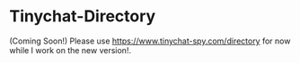 # Tinychat-Directory
(Coming Soon!) Please use https://www.tinychat-spy.com/directory for now while I work on the new version!.

